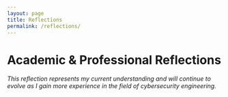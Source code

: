 ```yaml
---
layout: page
title: Reflections
permalink: /reflections/
---
```


# Academic & Professional Reflections




*This reflection represents my current understanding and will continue to evolve as I gain more experience in the field of cybersecurity engineering.*
